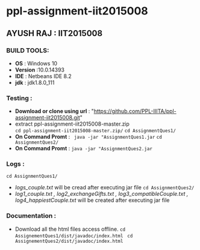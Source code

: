 # ppl-assignment-iit2015008

## AYUSH RAJ : IIT2015008
   
### BUILD TOOLS:
   - **OS** : Windows 10
   - **Version** :10.0.14393
   - **IDE** : Netbeans IDE 8.2
   - **jdk** : jdk1.8.0_111
   
### Testing :
   - **Download or clone using url** : "https://github.com/PPL-IIITA/ppl-assignment-iit2015008.git"                                       
   - extract ppl-assignment-iit2015008-master.zip  
   ```cd ppl-assignment-iit2015008-master.zip/```
   ```cd AssignmentQues1/```
   - **On Command Promt** : 
   ``` java -jar "AssignmentQues1.jar``` 
   ```cd AssignmentQues2/```
   - **On Command Promt** : ``` java -jar "AssignmentQues2.jar ```
   
### Logs :
   ```cd AssignmentQues1/```
   - _logs_couple.txt_  will be cread after executing jar file
   ```cd AssignmentQues2/```
   - _log1_couple.txt , log2_exchangeGifts.txt , log3_compatibleCouple.txt , log4_happiestCouple.txt_ will be created after executing jar       file
   
### Documentation :
   - Download all the html files access offline.
   ```cd AssignementQues1/dist/javadoc/index.html ```
   ```cd AssignementQues2/dist/javadoc/index.html```
   
   
   
   
